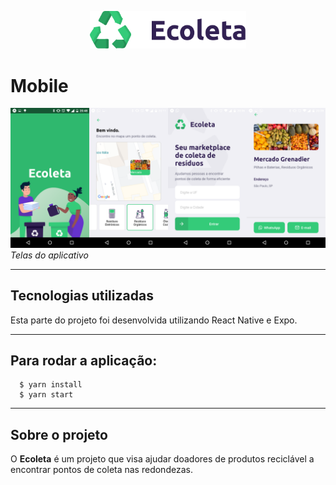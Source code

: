 <p align="center">
    <img alt="BeTheHero" src="../frontend/src/assets/logo.svg" width="250px" />
</p>

# Mobile

![Tela](../.github/mobile.png)
_Telas do aplicativo_

---

## Tecnologias utilizadas

Esta parte do projeto foi desenvolvida utilizando React Native e Expo.

---

## Para rodar a aplicação:

```shell
  $ yarn install
  $ yarn start
```

---

## Sobre o projeto

O **Ecoleta** é um projeto que visa ajudar doadores de produtos reciclável a encontrar pontos de coleta nas redondezas.
